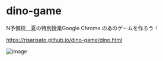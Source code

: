 # dino-game
N予備校＿夏の特別授業Google Chrome のあのゲームを作ろう！

https://risarisato.github.io/dino-game/dino.html

![image](https://user-images.githubusercontent.com/88628553/129994012-b2b58a80-79e7-42fe-82be-1b6bf656efc9.png)



